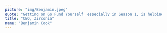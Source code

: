 ```yaml
---
picture: "img/Benjamin.jpeg"
quote: "Getting on Go Fund Yourself, especially in Season 1, is helping us bring our message to the world. Thank you!"
title: "CEO, Zirconia"
name: "Benjamin Cook"
---
```

